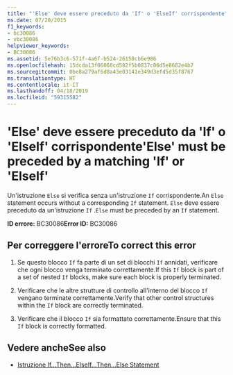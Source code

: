 ```yaml
---
title: "'Else' deve essere preceduto da 'If' o 'ElseIf' corrispondente"
ms.date: 07/20/2015
f1_keywords:
- bc30086
- vbc30086
helpviewer_keywords:
- BC30086
ms.assetid: 5e76b3c6-571f-4a6f-b524-26150cb6e986
ms.openlocfilehash: 15dcda13f06060cd582f5b0837c06d5e8682e4b7
ms.sourcegitcommit: 0be8a279af6d8a43e03141e349d3efd5d35f8767
ms.translationtype: HT
ms.contentlocale: it-IT
ms.lasthandoff: 04/18/2019
ms.locfileid: "59315582"
---
```

# <a name="else-must-be-preceded-by-a-matching-if-or-elseif"></a><span data-ttu-id="6a755-102">'Else' deve essere preceduto da 'If' o 'ElseIf' corrispondente</span><span class="sxs-lookup"><span data-stu-id="6a755-102">'Else' must be preceded by a matching 'If' or 'ElseIf'</span></span>
<span data-ttu-id="6a755-103">Un'istruzione `Else` si verifica senza un'istruzione `If` corrispondente.</span><span class="sxs-lookup"><span data-stu-id="6a755-103">An `Else` statement occurs without a corresponding `If` statement.</span></span> <span data-ttu-id="6a755-104">`Else` deve essere preceduto da un'istruzione `If` .</span><span class="sxs-lookup"><span data-stu-id="6a755-104">`Else` must be preceded by an `If` statement.</span></span>  
  
 <span data-ttu-id="6a755-105">**ID errore:** BC30086</span><span class="sxs-lookup"><span data-stu-id="6a755-105">**Error ID:** BC30086</span></span>  
  
## <a name="to-correct-this-error"></a><span data-ttu-id="6a755-106">Per correggere l'errore</span><span class="sxs-lookup"><span data-stu-id="6a755-106">To correct this error</span></span>  
  
1. <span data-ttu-id="6a755-107">Se questo blocco `If` fa parte di un set di blocchi `If` annidati, verificare che ogni blocco venga terminato correttamente.</span><span class="sxs-lookup"><span data-stu-id="6a755-107">If this `If` block is part of a set of nested `If` blocks, make sure each block is properly terminated.</span></span>  
  
2. <span data-ttu-id="6a755-108">Verificare che le altre strutture di controllo all'interno del blocco `If` vengano terminate correttamente.</span><span class="sxs-lookup"><span data-stu-id="6a755-108">Verify that other control structures within the `If` block are correctly terminated.</span></span>  
  
3. <span data-ttu-id="6a755-109">Verificare che il blocco `If` sia formattato correttamente.</span><span class="sxs-lookup"><span data-stu-id="6a755-109">Ensure that this `If` block is correctly formatted.</span></span>  
  
## <a name="see-also"></a><span data-ttu-id="6a755-110">Vedere anche</span><span class="sxs-lookup"><span data-stu-id="6a755-110">See also</span></span>

- [<span data-ttu-id="6a755-111">Istruzione If...Then...Else</span><span class="sxs-lookup"><span data-stu-id="6a755-111">If...Then...Else Statement</span></span>](../../visual-basic/language-reference/statements/if-then-else-statement.md)
